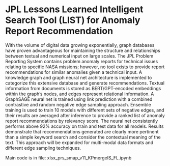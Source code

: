 # JPL Lessons Learned Intelligent Search Tool (LIST) for Anomaly Report Recommendation
With the volume of digital data growing exponentially, graph databases have proven advantageous for maintaining the structure and relationships between textual and numerical input on large scales. The JPL Problem Reporting System contains problem anomaly reports for technical issues relating to specific NASA missions; however, no tool exists to provide report recommendations for similar anomalies given a technical input. A knowledge graph and graph neural net architecture is implemented to categorize this extensive database and generate recommendations. Textual information from documents is stored as BERT/GPT-encoded embeddings within the graph’s nodes, and edges represent relational information. A GraphSAGE neural net is trained using link prediction with a combined contrastive and random negative edge sampling approach. Ensemble training is used to train 10 models with different sets of negative edges, and their results are averaged after inference to provide a ranked list of anomaly report recommendations by relevancy score. The neural net consistently performs above 92${\%}$ accuracy on train and test data for all models. Results demonstrate that recommendations generated are clearly more pertinent than a simple keyword search and consider the contextual meaning of the text. This approach will be expanded for multi-modal data formats and different edge sampling techniques.

Main code is in file: xlsx_prs_smap_v11_KPmergeIS_FL.ipynb
